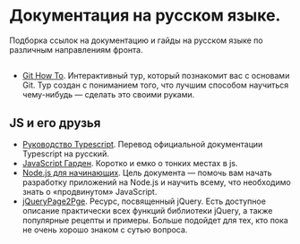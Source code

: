 # Документация на русском языке.
Подборка ссылок на документацию и гайды на русском языке по различным направлениям фронта.

## 
- [Git How To](https://githowto.com/ru). Интерактивный тур, который познакомит вас с основами Git. Тур создан с пониманием того, что лучшим способом научиться чему-нибудь — сделать это своими руками.


## JS и его друзья
- [Руководство Typescript](http://typescript-lang.ru/docs/). Перевод официальной документации Typescript на русский.
- [JavaScript Гарден](http://bonsaiden.github.io/JavaScript-Garden/ru/). Коротко и емко о тонких местах в js. 
- [Node.js для начинающих](http://www.nodebeginner.ru/). Цель документа — помочь вам начать разработку приложений на Node.js и научить всему, что необходимо знать о «продвинутом» JavaScript.
- [jQueryPage2Pge](http://jquery.page2page.ru/). Ресурс, посвященный jQuery. Есть доступное описание практически всех функций библиотеки jQuery, а также популярные рецепты и примеры. Больше подойдет для тех, кто пока не очень хорошо знаком с сутью вопроса.
